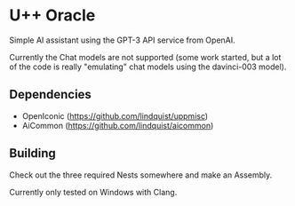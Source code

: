 # U++ Oracle

Simple AI assistant using the GPT-3 API service from OpenAI.

Currently the Chat models are not supported (some work started, but a lot of the code is really "emulating" chat models using the davinci-003 model).

## Dependencies
- OpenIconic (https://github.com/lindquist/uppmisc)
- AiCommon (https://github.com/lindquist/aicommon)

## Building
Check out the three required Nests somewhere and make an Assembly.

Currently only tested on Windows with Clang.
